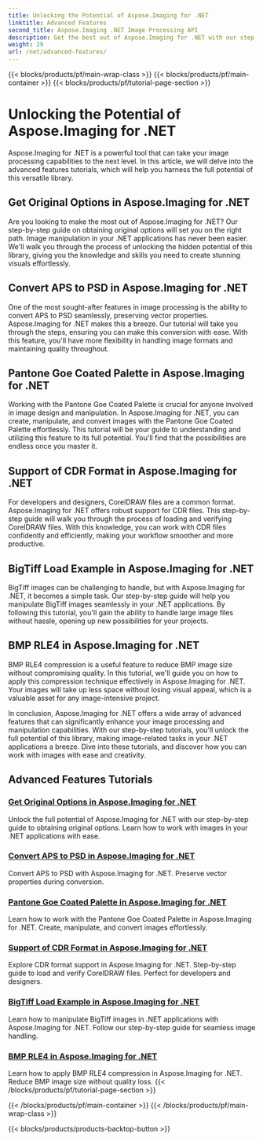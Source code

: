 ```yaml
---
title: Unlocking the Potential of Aspose.Imaging for .NET
linktitle: Advanced Features
second_title: Aspose.Imaging .NET Image Processing API
description: Get the best out of Aspose.Imaging for .NET with our step by step tutorials. Learn how to unlock original options and work with images effortlessly.
weight: 29
url: /net/advanced-features/
---
```


{{< blocks/products/pf/main-wrap-class >}}
{{< blocks/products/pf/main-container >}}
{{< blocks/products/pf/tutorial-page-section >}}

# Unlocking the Potential of Aspose.Imaging for .NET


Aspose.Imaging for .NET is a powerful tool that can take your image processing capabilities to the next level. In this article, we will delve into the advanced features tutorials, which will help you harness the full potential of this versatile library.

## Get Original Options in Aspose.Imaging for .NET

Are you looking to make the most out of Aspose.Imaging for .NET? Our step-by-step guide on obtaining original options will set you on the right path. Image manipulation in your .NET applications has never been easier. We'll walk you through the process of unlocking the hidden potential of this library, giving you the knowledge and skills you need to create stunning visuals effortlessly.

## Convert APS to PSD in Aspose.Imaging for .NET

One of the most sought-after features in image processing is the ability to convert APS to PSD seamlessly, preserving vector properties. Aspose.Imaging for .NET makes this a breeze. Our tutorial will take you through the steps, ensuring you can make this conversion with ease. With this feature, you'll have more flexibility in handling image formats and maintaining quality throughout.

## Pantone Goe Coated Palette in Aspose.Imaging for .NET

Working with the Pantone Goe Coated Palette is crucial for anyone involved in image design and manipulation. In Aspose.Imaging for .NET, you can create, manipulate, and convert images with the Pantone Goe Coated Palette effortlessly. This tutorial will be your guide to understanding and utilizing this feature to its full potential. You'll find that the possibilities are endless once you master it.

## Support of CDR Format in Aspose.Imaging for .NET

For developers and designers, CorelDRAW files are a common format. Aspose.Imaging for .NET offers robust support for CDR files. This step-by-step guide will walk you through the process of loading and verifying CorelDRAW files. With this knowledge, you can work with CDR files confidently and efficiently, making your workflow smoother and more productive.

## BigTiff Load Example in Aspose.Imaging for .NET

BigTiff images can be challenging to handle, but with Aspose.Imaging for .NET, it becomes a simple task. Our step-by-step guide will help you manipulate BigTiff images seamlessly in your .NET applications. By following this tutorial, you'll gain the ability to handle large image files without hassle, opening up new possibilities for your projects.

## BMP RLE4 in Aspose.Imaging for .NET

BMP RLE4 compression is a useful feature to reduce BMP image size without compromising quality. In this tutorial, we'll guide you on how to apply this compression technique effectively in Aspose.Imaging for .NET. Your images will take up less space without losing visual appeal, which is a valuable asset for any image-intensive project.

In conclusion, Aspose.Imaging for .NET offers a wide array of advanced features that can significantly enhance your image processing and manipulation capabilities. With our step-by-step tutorials, you'll unlock the full potential of this library, making image-related tasks in your .NET applications a breeze. Dive into these tutorials, and discover how you can work with images with ease and creativity.
## Advanced Features Tutorials
### [Get Original Options in Aspose.Imaging for .NET](./get-original-options/)
Unlock the full potential of Aspose.Imaging for .NET with our step-by-step guide to obtaining original options. Learn how to work with images in your .NET applications with ease.
### [Convert APS to PSD in Aspose.Imaging for .NET](./convert-aps-to-psd/)
Convert APS to PSD with Aspose.Imaging for .NET. Preserve vector properties during conversion.
### [Pantone Goe Coated Palette in Aspose.Imaging for .NET](./pantone-goe-coated-palette/)
Learn how to work with the Pantone Goe Coated Palette in Aspose.Imaging for .NET. Create, manipulate, and convert images effortlessly.
### [Support of CDR Format in Aspose.Imaging for .NET](./support-of-cdr-format/)
Explore CDR format support in Aspose.Imaging for .NET. Step-by-step guide to load and verify CorelDRAW files. Perfect for developers and designers.
### [BigTiff Load Example in Aspose.Imaging for .NET](./bigtiff-load-example/)
Learn how to manipulate BigTiff images in .NET applications with Aspose.Imaging for .NET. Follow our step-by-step guide for seamless image handling.
### [BMP RLE4 in Aspose.Imaging for .NET](./bmp-rle4/)
Learn how to apply BMP RLE4 compression in Aspose.Imaging for .NET. Reduce BMP image size without quality loss.
{{< /blocks/products/pf/tutorial-page-section >}}

{{< /blocks/products/pf/main-container >}}
{{< /blocks/products/pf/main-wrap-class >}}

{{< blocks/products/products-backtop-button >}}
